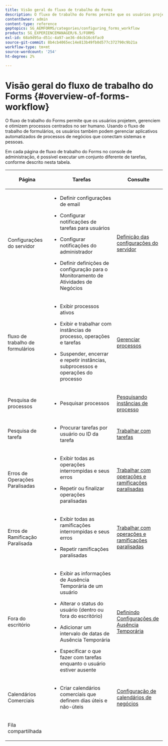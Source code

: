 ```yaml
---
title: Visão geral do fluxo de trabalho do Forms
description: O fluxo de trabalho do Forms permite que os usuários projetem, gerenciem e otimizem processos centrados no ser humano. Usando o fluxo de trabalho de formulários, os usuários também podem gerenciar aplicativos automatizados de processos de negócios que conectam sistemas e pessoas.
contentOwner: admin
content-type: reference
geptopics: SG_AEMFORMS/categories/configuring_forms_workflow
products: SG_EXPERIENCEMANAGER/6.5/FORMS
exl-id: 68a9d95a-d51c-4a97-ae36-d4cb16c6fac0
source-git-commit: 8b4cb4065ec14e813b49fb0d577c372790c9b21a
workflow-type: tm+mt
source-wordcount: '254'
ht-degree: 2%

---
```


# Visão geral do fluxo de trabalho do Forms {#overview-of-forms-workflow}

O fluxo de trabalho do Forms permite que os usuários projetem, gerenciem e otimizem processos centrados no ser humano. Usando o fluxo de trabalho de formulários, os usuários também podem gerenciar aplicativos automatizados de processos de negócios que conectam sistemas e pessoas.

Em cada página de fluxo de trabalho do Forms no console de administração, é possível executar um conjunto diferente de tarefas, conforme descrito nesta tabela.

<table>
 <thead>
  <tr>
   <th><p>Página</p></th>
   <th><p>Tarefas</p></th>
   <th><p>Consulte</p></th>
  </tr>
 </thead>
 <tbody>
  <tr>
   <td><p>Configurações do servidor</p></td>
   <td>
    <ul>
     <li><p>Definir configurações de email</p></li>
     <li><p>Configurar notificações de tarefas para usuários</p></li>
     <li><p>Configurar notificações do administrador</p></li>
     <li><p>Definir definições de configuração para o Monitoramento de Atividades de Negócios </p></li>
    </ul></td>
   <td><p><a href="/help/forms/using/admin-help/configuring-server-settings.md#configuring-server-settings">Definição das configurações do servidor</a></p></td>
  </tr>
  <tr>
   <td><p>fluxo de trabalho de formulários</p></td>
   <td>
    <ul>
     <li><p>Exibir processos ativos</p></li>
     <li><p>Exibir e trabalhar com instâncias de processo, operações e tarefas</p></li>
     <li><p>Suspender, encerrar e repetir instâncias, subprocessos e operações do processo</p></li>
    </ul></td>
   <td><p><a href="/help/forms/using/admin-help/processes.md#managing-processes">Gerenciar processos</a></p></td>
  </tr>
  <tr>
   <td><p>Pesquisa de processos</p></td>
   <td>
    <ul>
     <li><p>Pesquisar processos</p></li>
    </ul></td>
   <td><p><a href="/help/forms/using/admin-help/searching-process-instances.md#searching-for-process-instances">Pesquisando instâncias de processo</a></p></td>
  </tr>
  <tr>
   <td><p>Pesquisa de tarefa</p></td>
   <td>
    <ul>
     <li><p>Procurar tarefas por usuário ou ID da tarefa</p></li>
    </ul></td>
   <td><p><a href="/help/forms/using/admin-help/tasks.md#working-with-tasks">Trabalhar com tarefas</a></p></td>
  </tr>
  <tr>
   <td><p>Erros de Operações Paralisadas</p></td>
   <td>
    <ul>
     <li><p>Exibir todas as operações interrompidas e seus erros</p></li>
     <li><p>Repetir ou finalizar operações paralisadas</p></li>
    </ul></td>
   <td><p><a href="/help/forms/using/admin-help/stalled-operations-branches.md#working-with-stalled-operations-and-branches">Trabalhar com operações e ramificações paralisadas</a></p></td>
  </tr>
  <tr>
   <td><p>Erros de Ramificação Paralisada</p></td>
   <td>
    <ul>
     <li><p>Exibir todas as ramificações interrompidas e seus erros</p></li>
     <li><p>Repetir ramificações paralisadas</p></li>
    </ul></td>
   <td><p><a href="/help/forms/using/admin-help/stalled-operations-branches.md#working-with-stalled-operations-and-branches">Trabalhar com operações e ramificações paralisadas</a></p></td>
  </tr>
  <tr>
   <td><p>Fora do escritório</p></td>
   <td>
    <ul>
     <li><p>Exibir as informações de Ausência Temporária de um usuário</p></li>
     <li><p>Alterar o status do usuário (dentro ou fora do escritório)</p></li>
     <li><p>Adicionar um intervalo de datas de Ausência Temporária </p></li>
     <li><p>Especificar o que fazer com tarefas enquanto o usuário estiver ausente</p></li>
    </ul></td>
   <td><p><a href="/help/forms/using/admin-help/configuring-out-office-settings.md#configuring-out-of-office-settings">Definindo Configurações de Ausência Temporária</a></p></td>
  </tr>
  <tr>
   <td><p>Calendários Comerciais</p></td>
   <td>
    <ul>
     <li><p>Criar calendários comerciais que definem dias úteis e não-úteis</p></li>
    </ul></td>
   <td><p><a href="/help/forms/using/admin-help/configuring-business-calendars.md#configuring-business-calendars">Configuração de calendários de negócios</a></p></td>
  </tr>
  <tr>
   <td><p>Fila compartilhada</p></td>
   <td><p></p></td>
   <td><p></p></td>
  </tr>
 </tbody>
</table>

